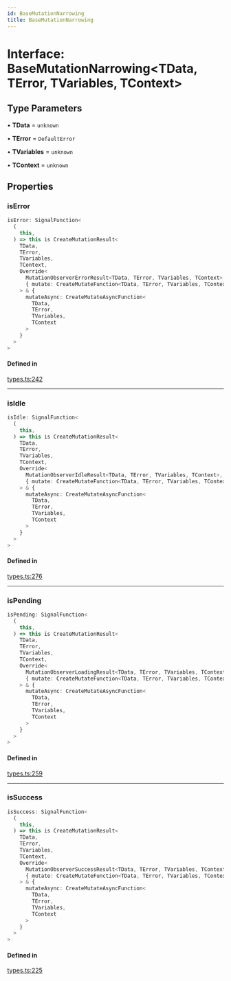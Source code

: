 ```yaml
---
id: BaseMutationNarrowing
title: BaseMutationNarrowing
---
```


# Interface: BaseMutationNarrowing\<TData, TError, TVariables, TContext\>

## Type Parameters

• **TData** = `unknown`

• **TError** = `DefaultError`

• **TVariables** = `unknown`

• **TContext** = `unknown`

## Properties

### isError

```ts
isError: SignalFunction<
  (
    this,
  ) => this is CreateMutationResult<
    TData,
    TError,
    TVariables,
    TContext,
    Override<
      MutationObserverErrorResult<TData, TError, TVariables, TContext>,
      { mutate: CreateMutateFunction<TData, TError, TVariables, TContext> }
    > & {
      mutateAsync: CreateMutateAsyncFunction<
        TData,
        TError,
        TVariables,
        TContext
      >
    }
  >
>
```

#### Defined in

[types.ts:242](https://github.com/TanStack/query/blob/main/packages/angular-query-experimental/src/types.ts#L242)

---

### isIdle

```ts
isIdle: SignalFunction<
  (
    this,
  ) => this is CreateMutationResult<
    TData,
    TError,
    TVariables,
    TContext,
    Override<
      MutationObserverIdleResult<TData, TError, TVariables, TContext>,
      { mutate: CreateMutateFunction<TData, TError, TVariables, TContext> }
    > & {
      mutateAsync: CreateMutateAsyncFunction<
        TData,
        TError,
        TVariables,
        TContext
      >
    }
  >
>
```

#### Defined in

[types.ts:276](https://github.com/TanStack/query/blob/main/packages/angular-query-experimental/src/types.ts#L276)

---

### isPending

```ts
isPending: SignalFunction<
  (
    this,
  ) => this is CreateMutationResult<
    TData,
    TError,
    TVariables,
    TContext,
    Override<
      MutationObserverLoadingResult<TData, TError, TVariables, TContext>,
      { mutate: CreateMutateFunction<TData, TError, TVariables, TContext> }
    > & {
      mutateAsync: CreateMutateAsyncFunction<
        TData,
        TError,
        TVariables,
        TContext
      >
    }
  >
>
```

#### Defined in

[types.ts:259](https://github.com/TanStack/query/blob/main/packages/angular-query-experimental/src/types.ts#L259)

---

### isSuccess

```ts
isSuccess: SignalFunction<
  (
    this,
  ) => this is CreateMutationResult<
    TData,
    TError,
    TVariables,
    TContext,
    Override<
      MutationObserverSuccessResult<TData, TError, TVariables, TContext>,
      { mutate: CreateMutateFunction<TData, TError, TVariables, TContext> }
    > & {
      mutateAsync: CreateMutateAsyncFunction<
        TData,
        TError,
        TVariables,
        TContext
      >
    }
  >
>
```

#### Defined in

[types.ts:225](https://github.com/TanStack/query/blob/main/packages/angular-query-experimental/src/types.ts#L225)
